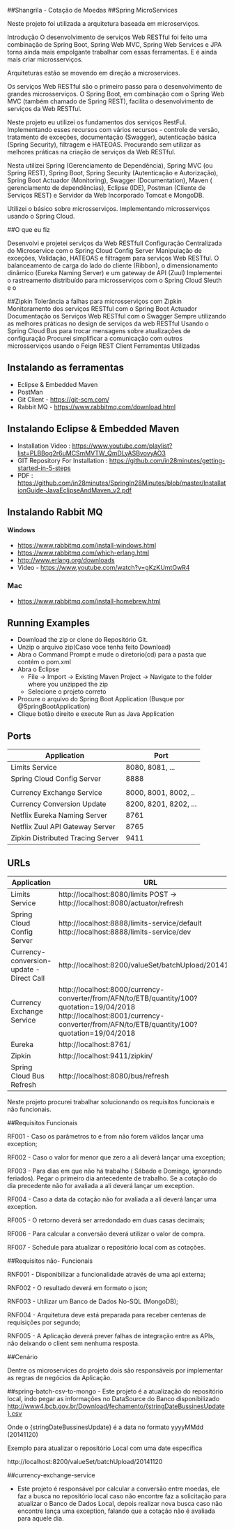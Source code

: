 ##Shangrila - Cotação de Moedas
##Spring MicroServices

Neste projeto foi utilizada a arquitetura baseada em microserviços.

Introdução
O desenvolvimento de serviços Web RESTful foi feito uma combinação de Spring Boot, Spring Web MVC, Spring Web Services e JPA torna ainda mais empolgante trabalhar com essas ferramentas. E é ainda mais criar microsserviços.

Arquiteturas estão se movendo em direção a microservices.

Os serviços Web RESTful são o primeiro passo para o desenvolvimento de grandes microsserviços. O Spring Boot, em combinação com o Spring Web MVC (também chamado de Spring REST), facilita o desenvolvimento de serviços da Web RESTful.

Neste projeto eu utilizei os fundamentos dos serviços RestFul. Implementando esses recursos com vários recursos - controle de versão, tratamento de exceções, documentação (Swagger), autenticação básica (Spring Security), filtragem e HATEOAS. Procurando sem utilizar as melhores práticas na criação de serviços da Web RESTful.

Nesta utilizei Spring (Gerenciamento de Dependência), Spring MVC (ou Spring REST), Spring Boot, Spring Security (Autenticação e Autorização), Spring Boot Actuador (Monitoring), Swagger (Documentation), Maven ( gerenciamento de dependências), Eclipse (IDE), Postman (Cliente de Serviços REST) ​​e Servidor da Web Incorporado Tomcat e MongoDB.

Utilizei o básico sobre microsserviços. Implementando microsserviços usando o Spring Cloud.

##O que eu fiz

Desenvolvi e projetei serviços da Web RESTfull
Configuração Centralizada do Microservice com o Spring Cloud Config Server
Manipulação de exceções, Validação, HATEOAS e filtragem para serviços Web RESTful.
O balanceamento de carga do lado do cliente (Ribbon), o dimensionamento dinâmico (Eureka Naming Server) e um gateway de API (Zuul)
Implementei o rastreamento distribuído para microsserviços com o Spring Cloud Sleuth e o 

##Zipkin
Tolerância a falhas para microsserviços com Zipkin
Monitoramento dos serviços RESTful com o Spring Boot Actuador
Documentação os Serviços Web RESTful com o Swagger
Sempre utilizando as melhores práticas no design de serviços da web RESTful
Usando o Spring Cloud Bus para trocar mensagens sobre atualizações de configuração
Procurei simplificar a comunicação com outros microsserviços usando o Feign REST Client
Ferramentas Utilizadas

## Instalando as ferramentas
- Eclipse & Embedded Maven
- PostMan
- Git Client - https://git-scm.com/
- Rabbit MQ - https://www.rabbitmq.com/download.html


## Instalando Eclipse & Embedded Maven
- Installation Video : https://www.youtube.com/playlist?list=PLBBog2r6uMCSmMVTW_QmDLyASBvovyAO3
- GIT Repository For Installation : https://github.com/in28minutes/getting-started-in-5-steps
- PDF : https://github.com/in28minutes/SpringIn28Minutes/blob/master/InstallationGuide-JavaEclipseAndMaven_v2.pdf

## Instalando Rabbit MQ

#### Windows
- https://www.rabbitmq.com/install-windows.html
- https://www.rabbitmq.com/which-erlang.html
- http://www.erlang.org/downloads
- Video - https://www.youtube.com/watch?v=gKzKUmtOwR4

### Mac
- https://www.rabbitmq.com/install-homebrew.html

## Running Examples
- Download the zip or clone do Repositório Git.
- Unzip o arquivo zip(Caso voce tenha feito Download)
- Abra o Command Prompt e mude o diretorio(cd) para a pasta que contém o pom.xml
- Abra o  Eclipse 
   - File -> Import -> Existing Maven Project -> Navigate to the folder where you unzipped the zip
   - Selecione o projeto correto
- Procure o arquivo do Spring Boot Application (Busque por @SpringBootApplication)
- Clique botão direito e execute Run as Java Application

## Ports

|     Application       |     Port          |
| ------------- | ------------- |
| Limits Service | 8080, 8081, ... |
| Spring Cloud Config Server | 8888 |
|  |  |
| Currency Exchange Service | 8000, 8001, 8002, ..  |
| Currency Conversion Update | 8200, 8201, 8202, ... |
| Netflix Eureka Naming Server | 8761 |
| Netflix Zuul API Gateway Server | 8765 |
| Zipkin Distributed Tracing Server | 9411 |


## URLs

|     Application       |     URL          |
| ------------- | ------------- |
| Limits Service | http://localhost:8080/limits POST -> http://localhost:8080/actuator/refresh|
| Spring Cloud Config Server| http://localhost:8888/limits-service/default http://localhost:8888/limits-service/dev |
| Currency-conversion-update - Direct Call| http://localhost:8200/valueSet/batchUpload/20141120|
| Currency Exchange Service | http://localhost:8000/currency-converter/from/AFN/to/ETB/quantity/100?quotation=19/04/2018 http://localhost:8001/currency-converter/from/AFN/to/ETB/quantity/100?quotation=19/04/2018|
| Eureka | http://localhost:8761/|
| Zipkin | http://localhost:9411/zipkin/ |
| Spring Cloud Bus Refresh | http://localhost:8080/bus/refresh |

Neste projeto procurei trabalhar solucionando os requisitos funcionais e não funcionais.

##Requisitos Funcionais 

RF001 - Caso os parâmetros to e from não forem válidos lançar uma exception;

RF002 - Caso o valor for menor que zero a ali deverá lançar uma exception;

RF003 - Para dias em que não há trabalho ( Sábado e Domingo, ignorando feriados). Pegar o primeiro dia antecedente de trabalho. Se a cotação do dia precedente não for avaliada a ali deverá lançar um exception.

RF004 - Caso a data da cotação não for avaliada a ali deverá lançar uma exception.

RF005 - O retorno deverá ser arredondado em duas casas decimais;

RF006 - Para calcular a conversão deverá utilizar o valor de compra.

RF007 - Schedule para atualizar o repositório local com as cotações.


##Requisitos não- Funcionais 

RNF001 - Disponibilizar a funcionalidade através de uma api externa;

RNF002 - O resultado deverá em formato o json;

RNF003 - Utilizar um Banco de Dados No-SQL (MongoDB);

RNF004 - Arquitetura deve está preparada para receber centenas de requisições por segundo;

RNF005 - A Aplicação deverá prever falhas de integração entre as APIs, não deixando o client sem nenhuma resposta.


##Cenário

Dentre os microservices do projeto dois são responsáveis por implementar as regras de negócios da Aplicação. 

##spring-batch-csv-to-mongo - 
Este projeto é a atualização do repositório local, indo pegar as informações no DataSource do Banco disponibilizado http://www4.bcb.gov.br/Download/fechamento/{stringDateBussinesUpdate}.csv

Onde o {stringDateBussinesUpdate} é a data no formato yyyyMMdd (20141120)


Exemplo para atualizar o repositório Local com uma date específica

http://localhost:8200/valueSet/batchUpload/20141120

##currency-exchange-service 
- Este projeto é responsável por calcular a conversão entre moedas, ele faz a busca no repositório local caso não encontre faz a solicitação para atualizar o Banco de Dados Local, depois realizar nova busca caso não encontre lança uma exception, falando que a cotação não é avaliada para aquele dia.


